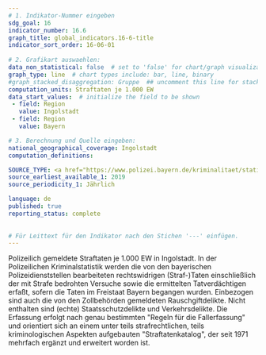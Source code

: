 ```yaml
---
# 1. Indikator-Nummer eingeben 
sdg_goal: 16 
indicator_number: 16.6
graph_title: global_indicators.16-6-title
indicator_sort_order: 16-06-01
 
# 2. Grafikart auswaehlen: 
data_non_statistical: false  # set to 'false' for chart/graph visualization 
graph_type: line  # chart types include: bar, line, binary 
#graph_stacked_disaggregation: Gruppe  ## uncomment this line for stacked bars. eplace 'Geschlecht' with the field of aggregation. 
computation_units: Straftaten je 1.000 EW
data_start_values:  # initialize the field to be shown  
 - field: Region 
   value: Ingolstadt 
 - field: Region 
   value: Bayern 

# 3. Berechnung und Quelle eingeben: 
national_geographical_coverage: Ingolstadt 
computation_definitions: 

SOURCE_TYPE: <a href="https://www.polizei.bayern.de/kriminalitaet/statistik/index.html">Polzei Oberbayern Nord</a>  # data source  
source_earliest_available_1: 2019
source_periodicity_1: Jährlich

language: de   
published: true 
reporting_status: complete
 
 
# Für Leittext für den Indikator nach den Stichen '---' einfügen. 
---
```

Polizeilich gemeldete Straftaten je 1.000 EW in Ingolstadt. In der Polizeilichen Kriminalstatistik werden die von den bayerischen Polizeidienststellen bearbeiteten rechtswidrigen (Straf-)Taten einschließlich der mit Strafe bedrohten Versuche sowie die ermittelten Tatverdächtigen erfaßt, sofern die Taten im Freistaat Bayern begangen wurden. Einbezogen sind auch die von den Zollbehörden gemeldeten Rauschgiftdelikte. Nicht enthalten sind (echte) Staatsschutzdelikte und Verkehrsdelikte. Die Erfassung erfolgt nach genau bestimmten "Regeln für die Fallerfassung" und orientiert sich an einem unter teils strafrechtlichen, teils kriminologischen Aspekten aufgebauten "Straftatenkatalog", der seit 1971 mehrfach ergänzt und erweitert worden ist.
